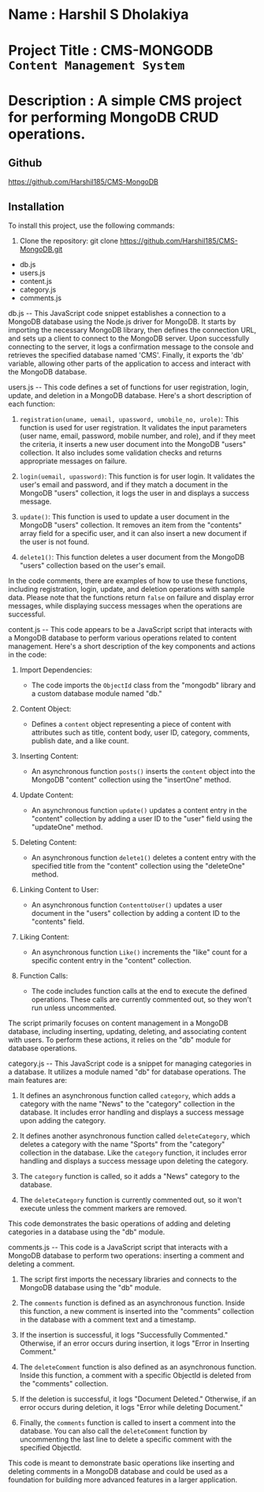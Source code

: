 # Name : Harshil S Dholakiya
# Project Title : CMS-MONGODB `Content Management System`
# Description : A simple CMS project for performing MongoDB CRUD operations.

## Github 
https://github.com/Harshil185/CMS-MongoDB

## Installation
To install this project, use the following commands:
1. Clone the repository:
   git clone https://github.com/Harshil185/CMS-MongoDB.git

<!-- Files -->
- db.js
- users.js
- content.js
- category.js
- comments.js

<!-- Connection file -->
db.js -- This JavaScript code snippet establishes a connection to a MongoDB database using the Node.js driver for MongoDB. It starts by importing the necessary MongoDB library, then defines the connection URL, and sets up a client to connect to the MongoDB server.
Upon successfully connecting to the server, it logs a confirmation message to the console and retrieves the specified database named 'CMS'. Finally, it exports the 'db' variable, allowing other parts of the application to access and interact with the MongoDB database.


<!-- User file -->
users.js -- This code defines a set of functions for user registration, login, update, and deletion in a MongoDB database. Here's a short description of each function:

1. `registration(uname, uemail, upassword, umobile_no, urole)`: This function is used for user registration. It validates the input parameters (user name, email, password, mobile number, and role), and if they meet the criteria, it inserts a new user document into the MongoDB "users" collection. It also includes some validation checks and returns appropriate messages on failure.

2. `login(uemail, upassword)`: This function is for user login. It validates the user's email and password, and if they match a document in the MongoDB "users" collection, it logs the user in and displays a success message.

3. `update()`: This function is used to update a user document in the MongoDB "users" collection. It removes an item from the "contents" array field for a specific user, and it can also insert a new document if the user is not found.

4. `delete1()`: This function deletes a user document from the MongoDB "users" collection based on the user's email.

In the code comments, there are examples of how to use these functions, including registration, login, update, and deletion operations with sample data. Please note that the functions return `false` on failure and display error messages, while displaying success messages when the operations are successful.


<!-- Content file -->
content.js -- This code appears to be a JavaScript script that interacts with a MongoDB database to perform various operations related to content management. Here's a short description of the key components and actions in the code:

1. Import Dependencies:
   - The code imports the `ObjectId` class from the "mongodb" library and a custom database module named "db."

2. Content Object:
   - Defines a `content` object representing a piece of content with attributes such as title, content body, user ID, category, comments, publish date, and a like count.

3. Inserting Content:
   - An asynchronous function `posts()` inserts the `content` object into the MongoDB "content" collection using the "insertOne" method.

4. Update Content:
   - An asynchronous function `update()` updates a content entry in the "content" collection by adding a user ID to the "user" field using the "updateOne" method.

5. Deleting Content:
   - An asynchronous function `delete1()` deletes a content entry with the specified title from the "content" collection using the "deleteOne" method.

6. Linking Content to User:
   - An asynchronous function `ContenttoUser()` updates a user document in the "users" collection by adding a content ID to the "contents" field.

7. Liking Content:
   - An asynchronous function `Like()` increments the "like" count for a specific content entry in the "content" collection.

8. Function Calls:
   - The code includes function calls at the end to execute the defined operations. These calls are currently commented out, so they won't run unless uncommented.

The script primarily focuses on content management in a MongoDB database, including inserting, updating, deleting, and associating content with users. To perform these actions, it relies on the "db" module for database operations.


<!-- Category file -->
category.js -- This JavaScript code is a snippet for managing categories in a database. It utilizes a module named "db" for database operations. The main features are:

1. It defines an asynchronous function called `category`, which adds a category with the name "News" to the "category" collection in the database. It includes error handling and displays a success message upon adding the category.

2. It defines another asynchronous function called `deleteCategory`, which deletes a category with the name "Sports" from the "category" collection in the database. Like the `category` function, it includes error handling and displays a success message upon deleting the category.

3. The `category` function is called, so it adds a "News" category to the database.

4. The `deleteCategory` function is currently commented out, so it won't execute unless the comment markers are removed.

This code demonstrates the basic operations of adding and deleting categories in a database using the "db" module.


<!-- Comment file -->
comments.js -- This code is a JavaScript script that interacts with a MongoDB database to perform two operations: inserting a comment and deleting a comment.

1. The script first imports the necessary libraries and connects to the MongoDB database using the "db" module.

2. The `comments` function is defined as an asynchronous function. Inside this function, a new comment is inserted into the "comments" collection in the database with a comment text and a timestamp.

3. If the insertion is successful, it logs "Successfully Commented." Otherwise, if an error occurs during insertion, it logs "Error in Inserting Comment."

4. The `deleteComment` function is also defined as an asynchronous function. Inside this function, a comment with a specific ObjectId is deleted from the "comments" collection.

5. If the deletion is successful, it logs "Document Deleted." Otherwise, if an error occurs during deletion, it logs "Error while deleting Document."

6. Finally, the `comments` function is called to insert a comment into the database. You can also call the `deleteComment` function by uncommenting the last line to delete a specific comment with the specified ObjectId.

This code is meant to demonstrate basic operations like inserting and deleting comments in a MongoDB database and could be used as a foundation for building more advanced features in a larger application.

